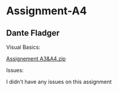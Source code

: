 # Assignment-A4
## Dante Fladger

Visual Basics:

[Assignement A3&A4.zip](https://github.com/DanteFladger/Assignment-A4/files/14337571/Assignement.A3.A4.zip)


Issues:

I didn't have any issues on this assignment 
